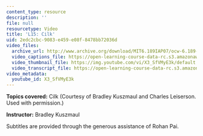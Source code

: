 ```yaml
---
content_type: resource
description: ''
file: null
resourcetype: Video
title: 'L15: Cilk'
uid: 2edc2cbc-9083-e459-e08f-8478bb72036d
video_files:
  archive_url: http://www.archive.org/download/MIT6.189IAP07/ocw-6.189-iap07-lec15_300k.mp4
  video_captions_file: https://open-learning-course-data-rc.s3.amazonaws.com/6-189-multicore-programming-primer-january-iap-2007/0dad3f623fb25cf096a22c4830a55310_X3_SfVMyE3k.vtt
  video_thumbnail_file: https://img.youtube.com/vi/X3_SfVMyE3k/default.jpg
  video_transcript_file: https://open-learning-course-data-rc.s3.amazonaws.com/6-189-multicore-programming-primer-january-iap-2007/2410516361a8bb9b91ca43135977bb16_X3_SfVMyE3k.pdf
video_metadata:
  youtube_id: X3_SfVMyE3k
---
```


**Topics covered:** Cilk (Courtesy of Bradley Kuszmaul and Charles Leiserson. Used with permission.)

**Instructor:** Bradley Kuszmaul

Subtitles are provided through the generous assistance of Rohan Pai.
